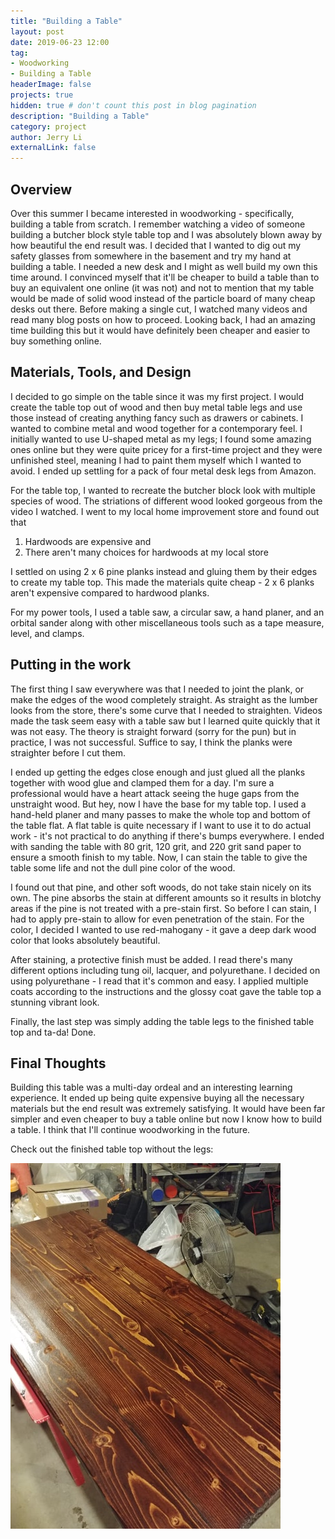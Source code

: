 ```yaml
---
title: "Building a Table"
layout: post
date: 2019-06-23 12:00
tag: 
- Woodworking
- Building a Table 
headerImage: false
projects: true
hidden: true # don't count this post in blog pagination
description: "Building a Table"
category: project
author: Jerry Li
externalLink: false
--- 
```


## Overview
Over this summer I became interested in woodworking - specifically, building a table from scratch. 
I remember watching a video of someone building a butcher block style table top and I was absolutely blown away by how beautiful the end result was. I decided that I wanted to dig out my safety glasses from somewhere in the basement and try my hand at building a table. I needed a new desk and I might as well build my own this time around. I convinced myself that it'll be cheaper to build a table than to buy an equivalent one online \(it was not\) and not to mention that my table would be made of solid wood instead of the particle board of many cheap desks out there. Before making a single cut, I watched many videos and read many blog posts on how to proceed. Looking back, I had an amazing time building this but it would have definitely been cheaper and easier to buy something online.

## Materials, Tools, and Design
I decided to go simple on the table since it was my first project. I would create the table top out of wood and then buy metal table legs and use those instead of creating anything fancy such as drawers or cabinets. I wanted to combine metal and wood together for a contemporary feel. I initially wanted to use U-shaped metal as my legs; I found some amazing ones online but they were quite pricey for a first-time project and they were unfinished steel, meaning I had to paint them myself which I wanted to avoid. I ended up settling for a pack of four metal desk legs from Amazon. 

For the table top, I wanted to recreate the butcher block look with multiple species of wood. The striations of different wood looked gorgeous from the video I watched. I went to my local home improvement store and found out that 

1. Hardwoods are expensive and 
2. There aren't many choices for hardwoods at my local store

I settled on using 2 x 6 pine planks instead and gluing them by their edges to create my table top. This made the materials quite cheap - 2 x 6 planks aren't expensive compared to hardwood planks.

For my power tools, I used a table saw, a circular saw, a hand planer, and an orbital sander along with other miscellaneous tools such as a tape measure, level, and clamps.

## Putting in the work
The first thing I saw everywhere was that I needed to joint the plank, or make the edges of the wood completely straight. As straight as the lumber looks from the store, there's some curve that I needed to straighten. Videos made the task seem easy with a table saw but I learned quite quickly that it was not easy. The theory is straight forward \(sorry for the pun\) but in practice, I was not successful. Suffice to say, I think the planks were straighter before I cut them. 

I ended up getting the edges close enough and just glued all the planks together with wood glue and clamped them for a day. I'm sure a professional would have a heart attack seeing the huge gaps from the unstraight wood. But hey, now I have the base for my table top. I used a hand-held planer and many passes to make the whole top and bottom of the table flat. A flat table is quite necessary if I want to use it to do actual work - it's not practical to do anything if there's bumps everywhere. I ended with sanding the table with 80 grit, 120 grit, and 220 grit sand paper to ensure a smooth finish to my table. Now, I can stain the table to give the table some life and not the dull pine color of the wood.

I found out that pine, and other soft woods, do not take stain nicely on its own. The pine absorbs the stain at different amounts so it results in blotchy areas if the pine is not treated with a pre-stain first. So before I can stain, I had to apply pre-stain to allow for even penetration of the stain. For the color, I decided I wanted to use red-mahogany - it gave a deep dark wood color that looks absolutely beautiful. 

After staining, a protective finish must be added. I read there's many different options including tung oil, lacquer, and polyurethane. I decided on using polyurethane - I read that it's common and easy. I applied multiple coats according to the instructions and the glossy coat gave the table top a stunning vibrant look.

Finally, the last step was simply adding the table legs to the finished table top and ta-da! Done.

## Final Thoughts

Building this table was a multi-day ordeal and an interesting learning experience. It ended up being quite expensive buying all the necessary materials but the end result was extremely satisfying. It would have been far simpler and even cheaper to buy a table online but now I know how to build a table. I think that I'll continue woodworking in the future.

Check out the finished table top without the legs:

![Image of table top](https://github.com/JerryBLi/jerrybli.github.io/blob/master/assets/images/tabletop.jpg)
